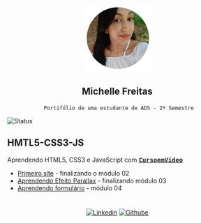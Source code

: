 <div align="center">
    <img src="meus_projetos/perfil.png" width="30%">
    <br>
</div>

<div align="center">

## Michelle Freitas <br>
     Portifólio de uma estudante de ADS - 2º Semestre
</div>

![Status](https://img.shields.io/static/v1?label=STATUS&message=EM%20DESENVOLVIMENTO&color=GREEN&style=for-the-badge)


## HMTL5-CSS3-JS
 Aprendendo HTML5, CSS3 e JavaScript com <a href="https://www.cursoemvideo.com/" target="_blank"> **<kbd> CursoemVídeo </kbd>** </a>





 <ul>
  <li><a href="https://michelle-freitas.github.io/HMTL5-CSS3/meus_projetos/Ballet%20Page/index.html" target="_blank">Primeiro site</a> - finalizando o módulo 02</li>
  <li><a href="https://michelle-freitas.github.io/HMTL5-CSS3/meus_projetos/Barber/index.html" target="_blank">Aprendendo Efeito Parallax</a> - finalizando módulo 03</li>
  <li><a href="https://michelle-freitas.github.io/HMTL5-CSS3/meus_projetos/Waterfall/index.html" target="_blank">Aprendendo formulário</a> - módulo 04</li>

<!--   <li><a href="https://michelle-freitas.github.io/HMTL5-CSS3/meus_projetos/Login/index.html" target="_blank">Tela Login</a> - finalizando módulo 04</li> -->
 </ul>

<!--
## Imersão Alura - JavaScript
 JavaScript com <a href="https://www.alura.com.br/" target="_blank"> **<kbd> Imersão Alura </kbd>** </a>

 <ul>
  <li><a href="https://michelle-freitas.github.io/HMTL5-CSS3/meus_projetos/Ballet%20Page/index.html" target="_blank">Notas</a> - Calculadora de notas </li>
  </ul>
-->

#

<div align="center">

<a href="https://www.linkedin.com/in/michelle-afreitas/" >![Linkedin](https://img.shields.io/badge/LinkedIn-0077B5?style=for-the-badge&logo=linkedin&logoColor=white)</a>
<a href="https://github.com/Michelle-Freitas" >![Githube](https://img.shields.io/badge/GitHub-100000?style=for-the-badge&logo=github&logoColor=white)</a>
</div>
